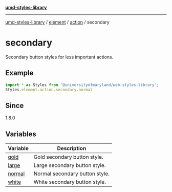 [**umd-styles-library**](../../../../../README.md)

***

[umd-styles-library](../../../../../modules.md) / [element](../../../../README.md) / [action](../../README.md) / secondary

# secondary

Secondary button styles for less important actions.

## Example

```typescript
import * as Styles from '@universityofmaryland/web-styles-library';
Styles.element.action.secondary.normal
```

## Since

1.8.0

## Variables

| Variable | Description |
| ------ | ------ |
| [gold](variables/gold.md) | Gold secondary button style. |
| [large](variables/large.md) | Large secondary button style. |
| [normal](variables/normal.md) | Normal secondary button style. |
| [white](variables/white.md) | White secondary button style. |
